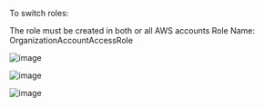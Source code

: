 To switch roles:

The role must be created in both or all AWS accounts
Role Name: OrganizationAccountAccessRole


![image](https://github.com/user-attachments/assets/581d473e-ff1c-4029-97f9-167ab8bf11c9)


![image](https://github.com/user-attachments/assets/d3c918d1-0a2d-4e4f-b22e-9738a2f25838)


![image](https://github.com/user-attachments/assets/7111ca64-2271-4138-ac2d-152d026eb84c)




